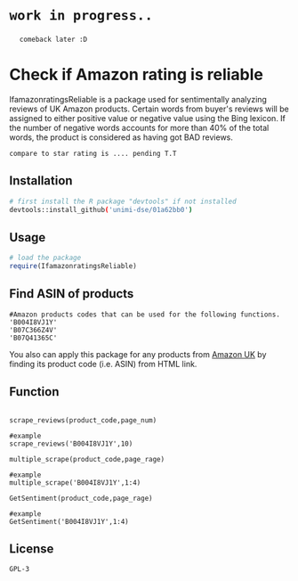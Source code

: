# ``work in progress..``
``
``
`` comeback later :D``

# Check if Amazon rating is reliable

IfamazonratingsReliable is a package used for sentimentally analyzing reviews of UK Amazon products. Certain words from buyer's reviews will be assigned to either positive value or negative value using the Bing lexicon. If the number of negative words accounts for more than 40% of the total words, the product is considered as having got BAD reviews.

``
compare to star rating is ....
pending T.T
``
## Installation

```bash
# first install the R package "devtools" if not installed
devtools::install_github('unimi-dse/01a62bb0')
```

## Usage

```R
# load the package
require(IfamazonratingsReliable)
```

## Find ASIN of products

```
#Amazon products codes that can be used for the following functions. 
'B004I8VJ1Y'
'B07C366Z4V'
'B07Q41365C'
```

You also can apply this package for any products from [Amazon UK](https://www.amazon.co.uk)
by finding its product code (i.e. ASIN) from HTML link.

## Function

```

scrape_reviews(product_code,page_num)

#example
scrape_reviews('B004I8VJ1Y',10)
````


```
multiple_scrape(product_code,page_rage)

#example
multiple_scrape('B004I8VJ1Y',1:4)
```

```
GetSentiment(product_code,page_rage)

#example
GetSentiment('B004I8VJ1Y',1:4)

``` 
## License
``GPL-3``
